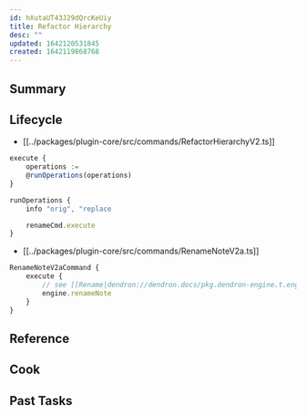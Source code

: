 ```yaml
---
id: hXutaUT43J29dQrcKeUiy
title: Refactor Hierarchy
desc: ""
updated: 1642120531845
created: 1642119868768
---
```


<!--
See [[Ref|dendron://dendron.docs/ref.module-schema#ref]]
-->

## Summary

<!-- 2-3 sentences describing what this module does-->

## Lifecycle

- [[../packages/plugin-core/src/commands/RefactorHierarchyV2.ts]]

```ts
execute {
	operations :=
	@runOperations(operations)
}

runOperations {
	info "orig", "replace

	renameCmd.execute
}
```

- [[../packages/plugin-core/src/commands/RenameNoteV2a.ts]]

```ts
RenameNoteV2aCommand {
	execute {
		// see [[Rename|dendron://dendron.docs/pkg.dendron-engine.t.engine.ref.rename]]
		engine.renameNote
	}
}
```

## Reference

<!-- Anything else that is useful to lookup -->

## Cook

<!-- How to do common operations with this code -->

## Past Tasks

<!-- Link to past pull requests and commits on this given module  -->
